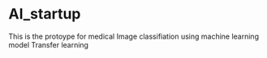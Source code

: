 # AI_startup
This is the protoype for medical Image classifiation using machine learning model Transfer learning
